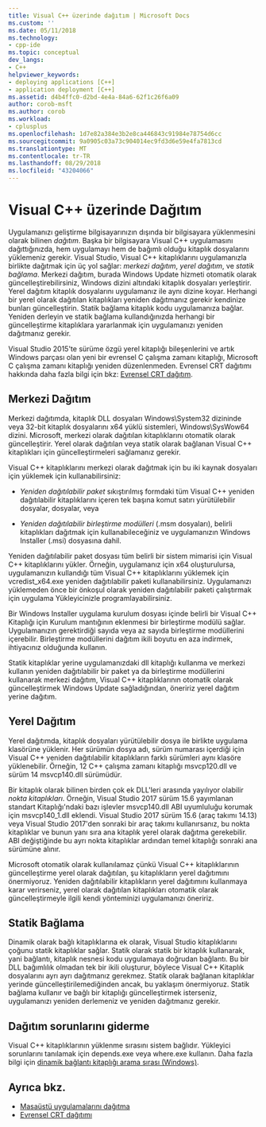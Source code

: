 ```yaml
---
title: Visual C++ üzerinde dağıtım | Microsoft Docs
ms.custom: ''
ms.date: 05/11/2018
ms.technology:
- cpp-ide
ms.topic: conceptual
dev_langs:
- C++
helpviewer_keywords:
- deploying applications [C++]
- application deployment [C++]
ms.assetid: d4b4ffc0-d2bd-4e4a-84a6-62f1c26f6a09
author: corob-msft
ms.author: corob
ms.workload:
- cplusplus
ms.openlocfilehash: 1d7e82a384e3b2e8ca446843c91984e78754d6cc
ms.sourcegitcommit: 9a0905c03a73c904014ec9fd3d6e59e4fa7813cd
ms.translationtype: MT
ms.contentlocale: tr-TR
ms.lasthandoff: 08/29/2018
ms.locfileid: "43204066"
---
```

# <a name="deployment-in-visual-c"></a>Visual C++ üzerinde Dağıtım

Uygulamanızı geliştirme bilgisayarınızın dışında bir bilgisayara yüklenmesini olarak bilinen *dağıtım*. Başka bir bilgisayara Visual C++ uygulamasını dağıttığınızda, hem uygulamayı hem de bağımlı olduğu kitaplık dosyalarını yüklemeniz gerekir. Visual Studio, Visual C++ kitaplıklarını uygulamanızla birlikte dağıtmak için üç yol sağlar: *merkezi dağıtım*, *yerel dağıtım*, ve *statik bağlama*. Merkezi dağıtım, burada Windows Update hizmeti otomatik olarak güncelleştirebilirsiniz, Windows dizini altındaki kitaplık dosyaları yerleştirir. Yerel dağıtım kitaplık dosyalarını uygulamanız ile aynı dizine koyar. Herhangi bir yerel olarak dağıtılan kitaplıkları yeniden dağıtmanız gerekir kendinize bunları güncelleştirin. Statik bağlama kitaplık kodu uygulamanıza bağlar. Yeniden derleyin ve statik bağlama kullandığınızda herhangi bir güncelleştirme kitaplıklara yararlanmak için uygulamanızı yeniden dağıtmanız gerekir.

Visual Studio 2015'te sürüme özgü yerel kitaplığı bileşenlerini ve artık Windows parçası olan yeni bir evrensel C çalışma zamanı kitaplığı, Microsoft C çalışma zamanı kitaplığı yeniden düzenlenmeden. Evrensel CRT dağıtımı hakkında daha fazla bilgi için bkz: [Evrensel CRT dağıtım](universal-crt-deployment.md).

## <a name="central-deployment"></a>Merkezi Dağıtım

Merkezi dağıtımda, kitaplık DLL dosyaları Windows\System32 dizininde veya 32-bit kitaplık dosyalarını x64 yüklü sistemleri, Windows\SysWow64 dizini. Microsoft, merkezi olarak dağıtılan kitaplıklarını otomatik olarak güncelleştirir. Yerel olarak dağıtılan veya statik olarak bağlanan Visual C++ kitaplıkları için güncelleştirmeleri sağlamanız gerekir.

Visual C++ kitaplıklarını merkezi olarak dağıtmak için bu iki kaynak dosyaları için yüklemek için kullanabilirsiniz:

- *Yeniden dağıtılabilir paket* sıkıştırılmış formdaki tüm Visual C++ yeniden dağıtılabilir kitaplıklarını içeren tek başına komut satırı yürütülebilir dosyalar, dosyalar, veya

- *Yeniden dağıtılabilir birleştirme modülleri* (.msm dosyaları), belirli kitaplıkları dağıtmak için kullanabileceğiniz ve uygulamanızın Windows Installer (.msi) dosyasına dahil.

Yeniden dağıtılabilir paket dosyası tüm belirli bir sistem mimarisi için Visual C++ kitaplıklarını yükler. Örneğin, uygulamanız için x64 oluşturulursa, uygulamanızın kullandığı tüm Visual C++ kitaplıklarını yüklemek için vcredist_x64.exe yeniden dağıtılabilir paketi kullanabilirsiniz. Uygulamanızı yüklemeden önce bir önkoşul olarak yeniden dağıtılabilir paketi çalıştırmak için uygulama Yükleyicinizle programlayabilirsiniz.

Bir Windows Installer uygulama kurulum dosyası içinde belirli bir Visual C++ Kitaplığı için Kurulum mantığının eklenmesi bir birleştirme modülü sağlar. Uygulamanızın gerektirdiği sayıda veya az sayıda birleştirme modüllerini içerebilir. Birleştirme modüllerini dağıtım ikili boyutu en aza indirmek, ihtiyacınız olduğunda kullanın.

Statik kitaplıklar yerine uygulamanızdaki dll kitaplığı kullanma ve merkezi kullanın yeniden dağıtılabilir bir paket ya da birleştirme modüllerini kullanarak merkezi dağıtım, Visual C++ kitaplıklarının otomatik olarak güncelleştirmek Windows Update sağladığından, öneririz yerel dağıtım yerine dağıtım.

## <a name="local-deployment"></a>Yerel Dağıtım

Yerel dağıtımda, kitaplık dosyaları yürütülebilir dosya ile birlikte uygulama klasörüne yüklenir. Her sürümün dosya adı, sürüm numarası içerdiği için Visual C++ yeniden dağıtılabilir kitaplıkların farklı sürümleri aynı klasöre yüklenebilir. Örneğin, 12 C++ çalışma zamanı kitaplığı msvcp120.dll ve sürüm 14 msvcp140.dll sürümüdür.

Bir kitaplık olarak bilinen birden çok ek DLL'leri arasında yayılıyor olabilir *nokta kitaplıkları*. Örneğin, Visual Studio 2017 sürüm 15.6 yayımlanan standart Kitaplığı'ndaki bazı işlevler msvcp140.dll ABI uyumluluğu korumak için msvcp140_1.dll eklendi. Visual Studio 2017 sürüm 15.6 (araç takımı 14.13) veya Visual Studio 2017'den sonraki bir araç takımı kullanırsanız, bu nokta kitaplıklar ve bunun yanı sıra ana kitaplık yerel olarak dağıtma gerekebilir. ABI değiştiğinde bu ayrı nokta kitaplıklar ardından temel kitaplığı sonraki ana sürümüne alınır.

Microsoft otomatik olarak kullanılamaz çünkü Visual C++ kitaplıklarının güncelleştirme yerel olarak dağıtılan, şu kitaplıkların yerel dağıtımını önermiyoruz. Yeniden dağıtılabilir kitaplıkların yerel dağıtımını kullanmaya karar verirseniz, yerel olarak dağıtılan kitaplıkları otomatik olarak güncelleştirmeyle ilgili kendi yönteminizi uygulamanızı öneririz.

## <a name="static-linking"></a>Statik Bağlama

Dinamik olarak bağlı kitaplıklarına ek olarak, Visual Studio kitaplıklarını çoğunu statik kitaplıklar sağlar. Statik olarak statik bir kitaplık kullanarak, yani bağlantı, kitaplık nesnesi kodu uygulamaya doğrudan bağlantı. Bu bir DLL bağımlılık olmadan tek bir ikili oluşturur, böylece Visual C++ Kitaplık dosyalarını ayrı ayrı dağıtmanız gerekmez. Statik olarak bağlanan kitaplıklar yerinde güncelleştirilemediğinden ancak, bu yaklaşım önermiyoruz. Statik bağlama kullanır ve bağlı bir kitaplığı güncelleştirmek isterseniz, uygulamanızı yeniden derlemeniz ve yeniden dağıtmanız gerekir.

## <a name="troubleshooting-deployment-issues"></a>Dağıtım sorunlarını giderme

Visual C++ kitaplıklarının yüklenme sırasını sistem bağlıdır. Yükleyici sorunlarını tanılamak için depends.exe veya where.exe kullanın. Daha fazla bilgi için [dinamik bağlantı kitaplığı arama sırası (Windows)](https://msdn.microsoft.com/library/windows/desktop/ms682586.aspx).

## <a name="see-also"></a>Ayrıca bkz.

- [Masaüstü uygulamalarını dağıtma](../ide/deploying-native-desktop-applications-visual-cpp.md)
- [Evrensel CRT dağıtımı](universal-crt-deployment.md)
